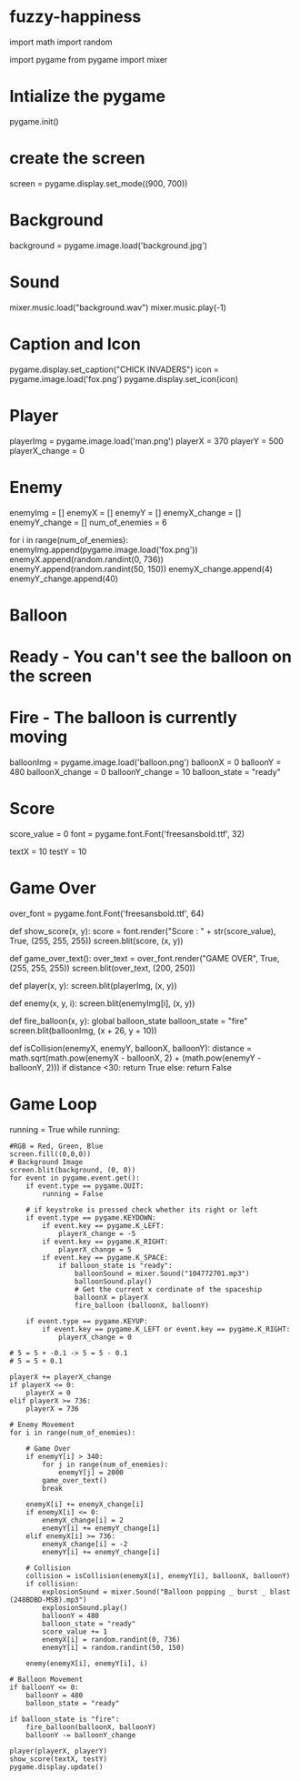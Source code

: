 # fuzzy-happiness
import math
import random

import pygame
from pygame import mixer

# Intialize the pygame
pygame.init()

# create the screen
screen = pygame.display.set_mode((900, 700))

# Background
background = pygame.image.load('background.jpg')

# Sound
mixer.music.load("background.wav")
mixer.music.play(-1)

# Caption and Icon
pygame.display.set_caption("CHICK INVADERS")
icon = pygame.image.load('fox.png')
pygame.display.set_icon(icon)

# Player
playerImg = pygame.image.load('man.png')
playerX = 370
playerY = 500
playerX_change = 0

# Enemy
enemyImg = []
enemyX = []
enemyY = []
enemyX_change = []
enemyY_change = []
num_of_enemies = 6

for i in range(num_of_enemies):
    enemyImg.append(pygame.image.load('fox.png'))
    enemyX.append(random.randint(0, 736))
    enemyY.append(random.randint(50, 150))
    enemyX_change.append(4)
    enemyY_change.append(40)

# Balloon

# Ready - You can't see the balloon on the screen
# Fire - The balloon is currently moving

balloonImg = pygame.image.load('balloon.png')
balloonX = 0
balloonY = 480
balloonX_change = 0
balloonY_change = 10
balloon_state = "ready"

# Score

score_value = 0
font = pygame.font.Font('freesansbold.ttf', 32)

textX = 10
testY = 10

# Game Over
over_font = pygame.font.Font('freesansbold.ttf', 64)

def show_score(x, y):
    score = font.render("Score : " + str(score_value), True, (255, 255, 255))
    screen.blit(score, (x, y))


def game_over_text():
    over_text = over_font.render("GAME OVER", True, (255, 255, 255))
    screen.blit(over_text, (200, 250))


def player(x, y):
    screen.blit(playerImg, (x, y))


def enemy(x, y, i):
    screen.blit(enemyImg[i], (x, y))


def fire_balloon(x, y):
    global balloon_state
    balloon_state = "fire"
    screen.blit(balloonImg, (x + 26, y + 10))


def isCollision(enemyX, enemyY, balloonX, balloonY):
    distance = math.sqrt(math.pow(enemyX - balloonX, 2) + (math.pow(enemyY - balloonY, 2)))
    if distance <30:
        return True
    else:
        return False


# Game Loop
running = True
while running:

    #RGB = Red, Green, Blue
    screen.fill((0,0,0))
    # Background Image
    screen.blit(background, (0, 0))
    for event in pygame.event.get():
        if event.type == pygame.QUIT:
            running = False

        # if keystroke is pressed check whether its right or left
        if event.type == pygame.KEYDOWN:
            if event.key == pygame.K_LEFT:
                playerX_change = -5
            if event.key == pygame.K_RIGHT:
                playerX_change = 5
            if event.key == pygame.K_SPACE:
                if balloon_state is "ready":
                    balloonSound = mixer.Sound("104772701.mp3")
                    balloonSound.play()
                    # Get the current x cordinate of the spaceship
                    balloonX = playerX
                    fire_balloon (balloonX, balloonY)

        if event.type == pygame.KEYUP:
            if event.key == pygame.K_LEFT or event.key == pygame.K_RIGHT:
                playerX_change = 0

    # 5 = 5 + -0.1 -> 5 = 5 - 0.1
    # 5 = 5 + 0.1

    playerX += playerX_change
    if playerX <= 0:
        playerX = 0
    elif playerX >= 736:
        playerX = 736

    # Enemy Movement
    for i in range(num_of_enemies):

        # Game Over
        if enemyY[i] > 340:
            for j in range(num_of_enemies):
                enemyY[j] = 2000
            game_over_text()
            break

        enemyX[i] += enemyX_change[i]
        if enemyX[i] <= 0:
            enemyX_change[i] = 2
            enemyY[i] += enemyY_change[i]
        elif enemyX[i] >= 736:
            enemyX_change[i] = -2
            enemyY[i] += enemyY_change[i]

        # Collision
        collision = isCollision(enemyX[i], enemyY[i], balloonX, balloonY)
        if collision:
            explosionSound = mixer.Sound("Balloon popping _ burst _ blast (248BDBD-MSB).mp3")
            explosionSound.play()
            balloonY = 480
            balloon_state = "ready"
            score_value += 1
            enemyX[i] = random.randint(0, 736)
            enemyY[i] = random.randint(50, 150)

        enemy(enemyX[i], enemyY[i], i)

    # Balloon Movement
    if balloonY <= 0:
        balloonY = 480
        balloon_state = "ready"

    if balloon_state is "fire":
        fire_balloon(balloonX, balloonY)
        balloonY -= balloonY_change

    player(playerX, playerY)
    show_score(textX, testY)
    pygame.display.update()
